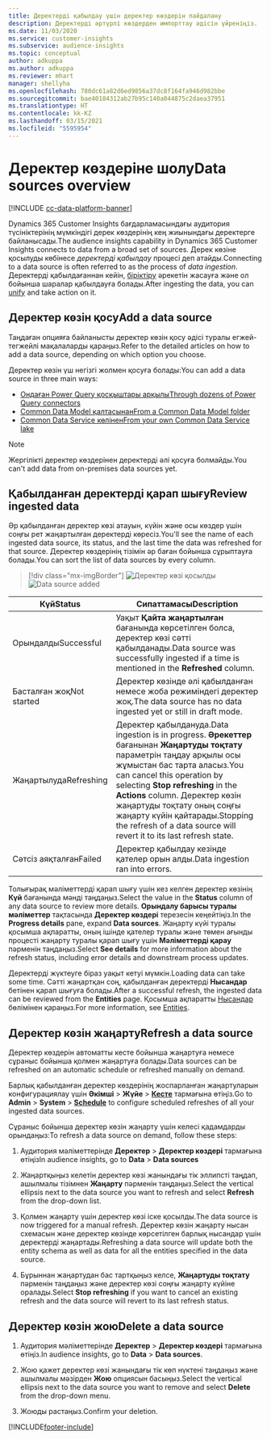 ```yaml
---
title: Деректерді қабылдау үшін деректер көздерін пайдалану
description: Деректерді әртүрлі көздерден импорттау әдісін үйреніңіз.
ms.date: 11/03/2020
ms.service: customer-insights
ms.subservice: audience-insights
ms.topic: conceptual
author: adkuppa
ms.author: adkuppa
ms.reviewer: mhart
manager: shellyha
ms.openlocfilehash: 780dc61a82d6ed9856a37dc8f164fa946d982bbe
ms.sourcegitcommit: bae40184312ab27b95c140a044875c2daea37951
ms.translationtype: HT
ms.contentlocale: kk-KZ
ms.lasthandoff: 03/15/2021
ms.locfileid: "5595954"
---
```

# <a name="data-sources-overview"></a><span data-ttu-id="dc313-103">Деректер көздеріне шолу</span><span class="sxs-lookup"><span data-stu-id="dc313-103">Data sources overview</span></span>

[!INCLUDE [cc-data-platform-banner](../includes/cc-data-platform-banner.md)]

<span data-ttu-id="dc313-104">Dynamics 365 Customer Insights бағдарламасындағы аудитория түсініктерінің мүмкіндігі дерек көздерінің кең жиынындағы деректерге байланысады.</span><span class="sxs-lookup"><span data-stu-id="dc313-104">The audience insights capability in Dynamics 365 Customer Insights connects to data from a broad set of sources.</span></span> <span data-ttu-id="dc313-105">Дерек көзіне қосылуды көбінесе *деректерді қабылдау* процесі деп атайды.</span><span class="sxs-lookup"><span data-stu-id="dc313-105">Connecting to a data source is often referred to as the process of *data ingestion*.</span></span> <span data-ttu-id="dc313-106">Деректерді қабылдағаннан кейін, [біріктіру](data-unification.md) әрекетін жасауға және ол бойынша шаралар қабылдауға болады.</span><span class="sxs-lookup"><span data-stu-id="dc313-106">After ingesting the data, you can [unify](data-unification.md) and take action on it.</span></span>

## <a name="add-a-data-source"></a><span data-ttu-id="dc313-107">Деректер көзін қосу</span><span class="sxs-lookup"><span data-stu-id="dc313-107">Add a data source</span></span>

<span data-ttu-id="dc313-108">Таңдаған опцияға байланысты деректер көзін қосу әдісі туралы егжей-тегжейлі мақалаларды қараңыз.</span><span class="sxs-lookup"><span data-stu-id="dc313-108">Refer to the detailed articles on how to add a data source, depending on which option you choose.</span></span>

<span data-ttu-id="dc313-109">Деректер көзін үш негізгі жолмен қосуға болады:</span><span class="sxs-lookup"><span data-stu-id="dc313-109">You can add a data source in three main ways:</span></span>

- [<span data-ttu-id="dc313-110">Ондаған Power Query қосқыштары арқылы</span><span class="sxs-lookup"><span data-stu-id="dc313-110">Through dozens of Power Query connectors</span></span>](connect-power-query.md)
- [<span data-ttu-id="dc313-111">Common Data Model қалтасынан</span><span class="sxs-lookup"><span data-stu-id="dc313-111">From a Common Data Model folder</span></span>](connect-common-data-model.md)
- [<span data-ttu-id="dc313-112">Common Data Service көлінен</span><span class="sxs-lookup"><span data-stu-id="dc313-112">From your own Common Data Service lake</span></span>](connect-common-data-service-lake.md)

> [!NOTE]
> <span data-ttu-id="dc313-113">Жергілікті деректер көздерінен деректерді әлі қосуға болмайды.</span><span class="sxs-lookup"><span data-stu-id="dc313-113">You can't add data from on-premises data sources yet.</span></span>

## <a name="review-ingested-data"></a><span data-ttu-id="dc313-114">Қабылданған деректерді қарап шығу</span><span class="sxs-lookup"><span data-stu-id="dc313-114">Review ingested data</span></span>

<span data-ttu-id="dc313-115">Әр қабылданған деректер көзі атауын, күйін және осы көздер үшін соңғы рет жаңартылған деректерді көресіз.</span><span class="sxs-lookup"><span data-stu-id="dc313-115">You'll see the name of each ingested data source, its status, and the last time the data was refreshed for that source.</span></span> <span data-ttu-id="dc313-116">Деректер көздерінің тізімін әр баған бойынша сұрыптауға болады.</span><span class="sxs-lookup"><span data-stu-id="dc313-116">You can sort the list of data sources by every column.</span></span>

> [!div class="mx-imgBorder"]
> <span data-ttu-id="dc313-117">![Деректер көзі қосылды](media/configure-data-datasource-added.png "Деректер көзі қосылды")</span><span class="sxs-lookup"><span data-stu-id="dc313-117">![Data source added](media/configure-data-datasource-added.png "Data source added")</span></span>

|<span data-ttu-id="dc313-118">Күй</span><span class="sxs-lookup"><span data-stu-id="dc313-118">Status</span></span>  |<span data-ttu-id="dc313-119">Сипаттамасы</span><span class="sxs-lookup"><span data-stu-id="dc313-119">Description</span></span>  |
|---------|---------|
|<span data-ttu-id="dc313-120">Орындалды</span><span class="sxs-lookup"><span data-stu-id="dc313-120">Successful</span></span>   |<span data-ttu-id="dc313-121">Уақыт **Қайта жаңартылған** бағанында көрсетілген болса, деректер көзі сәтті қабылданады.</span><span class="sxs-lookup"><span data-stu-id="dc313-121">Data source was successfully ingested if a time is mentioned in the **Refreshed** column.</span></span>
|<span data-ttu-id="dc313-122">Басталған жоқ</span><span class="sxs-lookup"><span data-stu-id="dc313-122">Not started</span></span>   |<span data-ttu-id="dc313-123">Деректер көзінде әлі қабылданған немесе жоба режиміндегі деректер жоқ.</span><span class="sxs-lookup"><span data-stu-id="dc313-123">The data source has no data ingested yet or still in draft mode.</span></span>         |
|<span data-ttu-id="dc313-124">Жаңартылуда</span><span class="sxs-lookup"><span data-stu-id="dc313-124">Refreshing</span></span>    |<span data-ttu-id="dc313-125">Деректер қабылдануда.</span><span class="sxs-lookup"><span data-stu-id="dc313-125">Data ingestion is in progress.</span></span> <span data-ttu-id="dc313-126">**Әрекеттер** бағанынан **Жаңартуды тоқтату** параметрін таңдау арқылы осы жұмыстан бас тарта аласыз.</span><span class="sxs-lookup"><span data-stu-id="dc313-126">You can cancel this operation by selecting **Stop refreshing** in the **Actions** column.</span></span> <span data-ttu-id="dc313-127">Деректер көзін жаңартуды тоқтату оның соңғы жаңарту күйін қайтарады.</span><span class="sxs-lookup"><span data-stu-id="dc313-127">Stopping the refresh of a data source will revert it to its last refresh state.</span></span>       |
|<span data-ttu-id="dc313-128">Сәтсіз аяқталған</span><span class="sxs-lookup"><span data-stu-id="dc313-128">Failed</span></span>     |<span data-ttu-id="dc313-129">Деректер қабылдау кезінде қателер орын алды.</span><span class="sxs-lookup"><span data-stu-id="dc313-129">Data ingestion ran into errors.</span></span>         |

<span data-ttu-id="dc313-130">Толығырақ мәліметтерді қарап шығу үшін кез келген деректер көзінің **Күй** бағанында мәнді таңдаңыз.</span><span class="sxs-lookup"><span data-stu-id="dc313-130">Select the value in the **Status** column of any data source to review more details.</span></span> <span data-ttu-id="dc313-131">**Орындалу барысы туралы мәліметтер** тақтасында **Деректер көздері** терезесін кеңейтіңіз.</span><span class="sxs-lookup"><span data-stu-id="dc313-131">In the **Progress details** pane, expand **Data sources**.</span></span> <span data-ttu-id="dc313-132">Жаңарту күйі туралы қосымша ақпаратты, оның ішінде қателер туралы және төмен ағынды процесті жаңарту туралы қарап шығу үшін **Мәліметтерді қарау** пәрменін таңдаңыз.</span><span class="sxs-lookup"><span data-stu-id="dc313-132">Select **See details** for more information about the refresh status, including error details and downstream process updates.</span></span>

<span data-ttu-id="dc313-133">Деректерді жүктеуге біраз уақыт кетуі мүмкін.</span><span class="sxs-lookup"><span data-stu-id="dc313-133">Loading data can take some time.</span></span> <span data-ttu-id="dc313-134">Сәтті жаңартқан соң, қабылданған деректерді **Нысандар** бетінен қарап шығуға болады.</span><span class="sxs-lookup"><span data-stu-id="dc313-134">After a successful refresh, the ingested data can be reviewed from the **Entities** page.</span></span> <span data-ttu-id="dc313-135">Қосымша ақпаратты [Нысандар](entities.md) бөлімінен қараңыз.</span><span class="sxs-lookup"><span data-stu-id="dc313-135">For more information, see [Entities](entities.md).</span></span>

## <a name="refresh-a-data-source"></a><span data-ttu-id="dc313-136">Деректер көзін жаңарту</span><span class="sxs-lookup"><span data-stu-id="dc313-136">Refresh a data source</span></span>

<span data-ttu-id="dc313-137">Деректер көздерін автоматты кесте бойынша жаңартуға немесе сұраныс бойынша қолмен жаңартуға болады.</span><span class="sxs-lookup"><span data-stu-id="dc313-137">Data sources can be refreshed on an automatic schedule or refreshed manually on demand.</span></span> 

<span data-ttu-id="dc313-138">Барлық қабылданған деректер көздерінің жоспарланған жаңартуларын конфигурациялау үшін **Әкімші** > **Жүйе** > [**Кесте**](system.md#schedule-tab) тармағына өтіңіз.</span><span class="sxs-lookup"><span data-stu-id="dc313-138">Go to **Admin** > **System** > [**Schedule**](system.md#schedule-tab) to configure scheduled refreshes of all your ingested data sources.</span></span>

<span data-ttu-id="dc313-139">Сұраныс бойынша деректер көзін жаңарту үшін келесі қадамдарды орындаңыз:</span><span class="sxs-lookup"><span data-stu-id="dc313-139">To refresh a data source on demand, follow these steps:</span></span>

1. <span data-ttu-id="dc313-140">Аудитория мәліметтерінде **Деректер** > **Деректер көздері** тармағына өтіңіз</span><span class="sxs-lookup"><span data-stu-id="dc313-140">In audience insights, go to **Data** > **Data sources**</span></span>

2. <span data-ttu-id="dc313-141">Жаңартқыңыз келетін деректер көзі жанындағы тік эллипсті таңдап, ашылмалы тізімнен **Жаңарту** пәрменін таңдаңыз.</span><span class="sxs-lookup"><span data-stu-id="dc313-141">Select the vertical ellipsis next to the data source you want to refresh and select **Refresh** from the drop-down list.</span></span>

3. <span data-ttu-id="dc313-142">Қолмен жаңарту үшін деректер көзі іске қосылды.</span><span class="sxs-lookup"><span data-stu-id="dc313-142">The data source is now triggered for a manual refresh.</span></span> <span data-ttu-id="dc313-143">Деректер көзін жаңарту нысан схемасын және деректер көзінде көрсетілген барлық нысандар үшін деректерді жаңартады.</span><span class="sxs-lookup"><span data-stu-id="dc313-143">Refreshing a data source will update both the entity schema as well as data for all the entities specified in the data source.</span></span>

4. <span data-ttu-id="dc313-144">Бұрыннан жаңартудан бас тартқыңыз келсе, **Жаңартуды тоқтату** пәрменін таңдаңыз және деректер көзі соңғы жаңарту күйіне оралады.</span><span class="sxs-lookup"><span data-stu-id="dc313-144">Select **Stop refreshing** if you want to cancel an existing refresh and the data source will revert to its last refresh status.</span></span>

## <a name="delete-a-data-source"></a><span data-ttu-id="dc313-145">Деректер көзін жою</span><span class="sxs-lookup"><span data-stu-id="dc313-145">Delete a data source</span></span>

1. <span data-ttu-id="dc313-146">Аудитория мәліметтерінде **Деректер** > **Деректер көздері** тармағына өтіңіз.</span><span class="sxs-lookup"><span data-stu-id="dc313-146">In audience insights, go to **Data** > **Data sources**.</span></span>

2. <span data-ttu-id="dc313-147">Жою қажет деректер көзі жанындағы тік көп нүктені таңдаңыз және ашылмалы мәзірден **Жою** опциясын басыңыз.</span><span class="sxs-lookup"><span data-stu-id="dc313-147">Select the vertical ellipsis next to the data source you want to remove and select **Delete** from the drop-down menu.</span></span>

3. <span data-ttu-id="dc313-148">Жоюды растаңыз.</span><span class="sxs-lookup"><span data-stu-id="dc313-148">Confirm your deletion.</span></span>


[!INCLUDE[footer-include](../includes/footer-banner.md)]